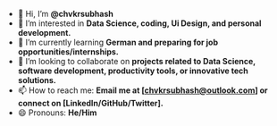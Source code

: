 - 👋 Hi, I’m **@chvkrsubhash**  
- 👀 I’m interested in **Data Science, coding, Ui Design, and personal development.**  
- 🌱 I’m currently learning **German and preparing for job opportunities/internships.**  
- 💞️ I’m looking to collaborate on **projects related to Data Science, software development, productivity tools, or innovative tech solutions.**  
- 📫 How to reach me: **Email me at [chvkrsubhash@outlook.com] or connect on [LinkedIn/GitHub/Twitter].**  
- 😄 Pronouns: **He/Him**  
 

<!---
chvkrsubhash/chvkrsubhash is a ✨ special ✨ repository because its `README.md` (this file) appears on your GitHub profile.
You can click the Preview link to take a look at your changes.
--->
